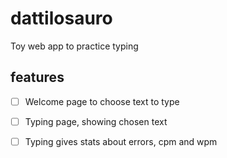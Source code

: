 dattilosauro
============
Toy web app to practice typing

features
--------
- [ ] Welcome page to choose text to type
- [ ] Typing page, showing chosen text
- [ ] Typing gives stats about errors, cpm and wpm


